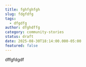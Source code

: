 ```yaml
---
title: fghfghfgh
slug: fdgfdfg
tags:
  - dfgdfg
author: dfghdffg
category: community-stories
status: draft
date: 2025-08-30T18:14:00.000-05:00
featured: false
---
```

dffgfdgdf

